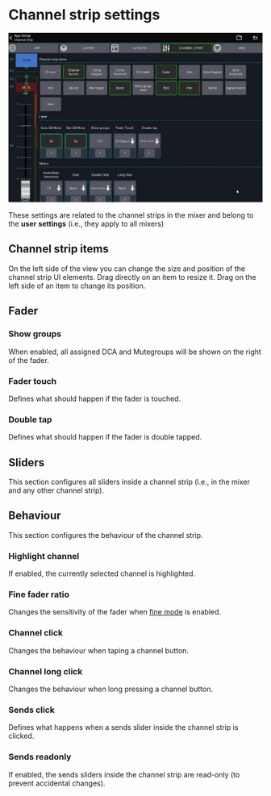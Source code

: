 # Channel strip settings
![Channel strip settings](../img/settings/channel-strip.webp)

These settings are related to the channel strips in the mixer and belong to the **user settings** (i.e., they apply to all mixers)

## Channel strip items
On the left side of the view you can change the size and position of the channel strip UI elements.
Drag directly on an item to resize it. Drag on the left side of an item to change its position.

## Fader
### Show groups
When enabled, all assigned DCA and Mutegroups will be shown on the right of the fader.

### Fader touch
Defines what should happen if the fader is touched.

### Double tap
Defines what should happen if the fader is double tapped.

## Sliders
This section configures all sliders inside a channel strip (i.e., in the mixer and any other channel strip).

## Behaviour
This section configures the behaviour of the channel strip.

### Highlight channel
If enabled, the currently selected channel is highlighted.

### Fine fader ratio
Changes the sensitivity of the fader when [fine mode](/ui-controls/#fine-mode) is enabled.

### Channel click
Changes the behaviour when taping a channel button.

### Channel long click
Changes the behaviour when long pressing a channel button.

### Sends click
Defines what happens when a sends slider inside the channel strip is clicked.

### Sends readonly
If enabled, the sends sliders inside the channel strip are read-only (to prevent accidental changes).
